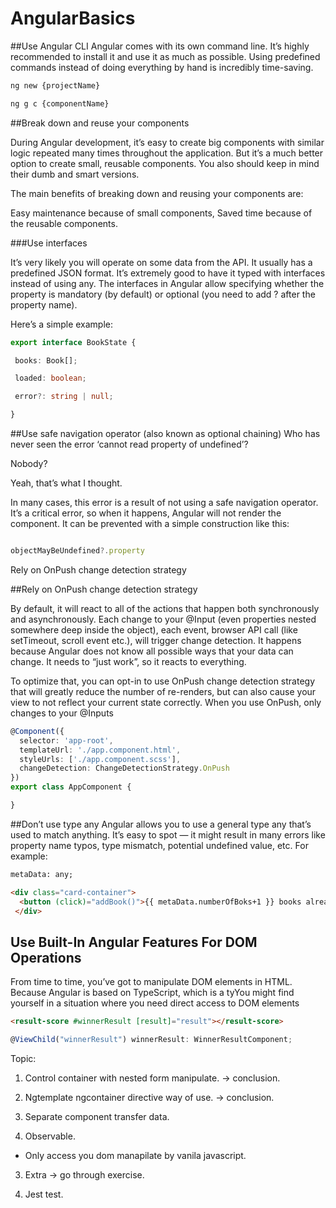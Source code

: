 # AngularBasics


##Use Angular CLI
Angular comes with its own command line. It’s highly recommended to install it and use it as much as possible. Using predefined commands instead of doing everything by hand is incredibly time-saving.

``` bash
ng new {projectName} 

ng g c {componentName}
```

##Break down and reuse your components

During Angular development, it’s easy to create big components with similar logic repeated many times throughout the application. But it’s a much better option to create small, reusable components. You also should keep in mind their dumb and smart versions.

The main benefits of breaking down and reusing your components are:

Easy maintenance because of small components,
Saved time because of the reusable components.


###Use interfaces

It’s very likely you will operate on some data from the API. It usually has a predefined JSON format. It’s extremely good to have it typed with interfaces instead of using any. The interfaces in Angular allow specifying whether the property is mandatory (by default) or optional (you need to add ? after the property name).

Here’s a simple example:
``` typescript
export interface BookState {

 books: Book[];

 loaded: boolean;

 error?: string | null;

}
```


##Use safe navigation operator (also known as optional chaining)
Who has never seen the error ‘cannot read property of undefined’?

Nobody?

Yeah, that’s what I thought.

In many cases, this error is a result of not using a safe navigation operator. It’s a critical error, so when it happens, Angular will not render the component. It can be prevented with a simple construction like this:

``` typescript

objectMayBeUndefined?.property

```

Rely on OnPush change detection strategy


##Rely on OnPush change detection strategy

By default, it will react to all of the actions that happen both synchronously and asynchronously. Each change to your @Input (even properties nested somewhere deep inside the object), each event, browser API call (like setTimeout, scroll event etc.), will trigger change detection. It happens because Angular does not know all possible ways that your data can change. It needs to “just work”, so it reacts to everything.

To optimize that, you can opt-in to use OnPush change detection strategy that will greatly reduce the number of re-renders, but can also cause your view to not reflect your current state correctly. When you use OnPush, only changes to your @Inputs

``` typescript
@Component({
  selector: 'app-root',
  templateUrl: './app.component.html',
  styleUrls: ['./app.component.scss'],
  changeDetection: ChangeDetectionStrategy.OnPush
})
export class AppComponent {

}
```



##Don’t use type any
Angular allows you to use a general type any that’s used to match anything. It’s easy to spot — it might result in many errors like property name typos, type mismatch, potential undefined value, etc. For example:

``` html
metaData: any;

<div class="card-container">
  <button (click)="addBook()">{{ metaData.numberOfBoks+1 }} books already there</button>
 </div>
```

## Use Built-In Angular Features For DOM Operations

From time to time, you’ve got to manipulate DOM elements in HTML. Because Angular is based on TypeScript, which is a tyYou might find yourself in a situation where you need direct access to DOM elements

``` html
<result-score #winnerResult [result]="result"></result-score>
```

``` typescript
@ViewChild("winnerResult") winnerResult: WinnerResultComponent;
```




Topic:

1. Control container with nested form manipulate. -> conclusion.

2. Ngtemplate ngcontainer directive way of use. -> conclusion.

3. Separate component transfer data.

3. Observable.

- Only access you dom manapilate by vanila javascript.

3. Extra -> go through exercise.

4. Jest test.